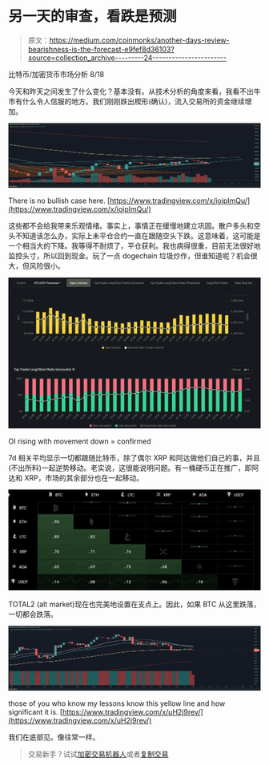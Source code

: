 # 另一天的审查，看跌是预测

> 原文：<https://medium.com/coinmonks/another-days-review-bearishness-is-the-forecast-e9fef8d36103?source=collection_archive---------24----------------------->

比特币/加密货币市场分析 8/18

今天和昨天之间发生了什么变化？基本没有。从技术分析的角度来看，我看不出牛市有什么令人信服的地方。我们刚刚跌出楔形(确认)，流入交易所的资金继续增加。

![](img/948313919fddaa87faed648ee802566d.png)

There is no bullish case here. [https://www.tradingview.com/x/ioipImQu/](https://www.tradingview.com/x/ioipImQu/)

这些都不会给我带来乐观情绪。事实上，事情正在缓慢地建立巩固。散户多头和空头不知道该怎么办，实际上未平仓合约一直在跟随空头下跌。这意味着，这可能是一个相当大的下降。我等得不耐烦了，平仓获利。我也病得很重，目前无法很好地监控头寸，所以回到现金。玩了一点 dogechain 垃圾炒作，但谁知道呢？机会很大，但风险很小。

![](img/16f87cc1c0c45242d919d67f66576b54.png)

OI rising with movement down = confirmed

7d 相关平均显示一切都跟随比特币，除了偶尔 XRP 和阿达做他们自己的事，并且(不出所料)一起逆势移动。老实说，这很能说明问题。有一桶硬币正在推广，即阿达和 XRP，市场的其余部分也在一起移动。

![](img/9a2e19f2fb485757b206570adc8c93dd.png)

TOTAL2 (alt market)现在也完美地设置在支点上。因此，如果 BTC 从这里跌落，一切都会跌落。

![](img/896f47140fc6fd2e81d957bfbaafd1bb.png)

those of you who know my lessons know this yellow line and how significant it is. [https://www.tradingview.com/x/uH2j9rev/](https://www.tradingview.com/x/uH2j9rev/)

我们在底部见。像往常一样。

> 交易新手？试试[加密交易机器人](/coinmonks/crypto-trading-bot-c2ffce8acb2a)或者[复制交易](/coinmonks/top-10-crypto-copy-trading-platforms-for-beginners-d0c37c7d698c)